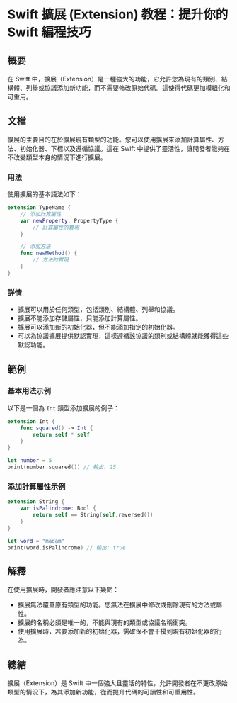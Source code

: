 <!--
Meta Description: # Swift 擴展 (Extension) 教程：提升你的 Swift 編程技巧 ## 概要 在 Swift 中，擴展（Extension）是一種強大的功能，它允許您為現有的類別、結構體、列舉或協議添加新功能，而不需要修改原始代碼。這使得代碼更加模組化和可重用。 ## 文檔 擴展的主要目的在於擴展...
Meta Keywords: swift, extension, self, int, 結構體
-->

# Swift 擴展 (Extension) 教程：提升你的 Swift 編程技巧

## 概要
在 Swift 中，擴展（Extension）是一種強大的功能，它允許您為現有的類別、結構體、列舉或協議添加新功能，而不需要修改原始代碼。這使得代碼更加模組化和可重用。

## 文檔
擴展的主要目的在於擴展現有類型的功能。您可以使用擴展來添加計算屬性、方法、初始化器、下標以及遵循協議。這在 Swift 中提供了靈活性，讓開發者能夠在不改變類型本身的情況下進行擴展。

### 用法
使用擴展的基本語法如下：

```swift
extension TypeName {
    // 添加計算屬性
    var newProperty: PropertyType {
        // 計算屬性的實現
    }

    // 添加方法
    func newMethod() {
        // 方法的實現
    }
}
```

### 詳情
- 擴展可以用於任何類型，包括類別、結構體、列舉和協議。
- 擴展不能添加存儲屬性，只能添加計算屬性。
- 擴展可以添加新的初始化器，但不能添加指定的初始化器。
- 可以為協議擴展提供默認實現，這樣遵循該協議的類別或結構體就能獲得這些默認功能。

## 範例
### 基本用法示例

以下是一個為 `Int` 類型添加擴展的例子：

```swift
extension Int {
    func squared() -> Int {
        return self * self
    }
}

let number = 5
print(number.squared()) // 輸出: 25
```

### 添加計算屬性示例

```swift
extension String {
    var isPalindrome: Bool {
        return self == String(self.reversed())
    }
}

let word = "madam"
print(word.isPalindrome) // 輸出: true
```

## 解釋
在使用擴展時，開發者應注意以下幾點：
- 擴展無法覆蓋原有類型的功能。您無法在擴展中修改或刪除現有的方法或屬性。
- 擴展的名稱必須是唯一的，不能與現有的類型或協議名稱衝突。
- 使用擴展時，若要添加新的初始化器，需確保不會干擾到現有初始化器的行為。

## 總結
擴展（Extension）是 Swift 中一個強大且靈活的特性，允許開發者在不更改原始類型的情況下，為其添加新功能，從而提升代碼的可讀性和可重用性。